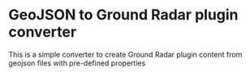 # GeoJSON to Ground Radar plugin converter
This is a simple converter to create Ground Radar plugin content from geojson files with pre-defined properties
